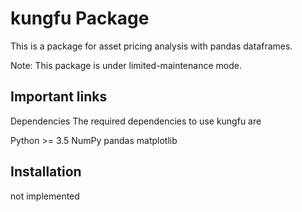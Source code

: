 # kungfu Package

This is a package for asset pricing analysis with pandas dataframes.

Note: This package is under limited-maintenance mode.

## Important links

Dependencies
The required dependencies to use kungfu are

Python >= 3.5
NumPy
pandas
matplotlib

## Installation
not implemented
